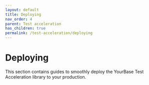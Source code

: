 ```yaml
---
layout: default
title: Deploying
nav_order: 4
parent: Test acceleration
has_children: true
permalink: /test-acceleration/deploying
---
```


# Deploying
This section contains guides to smoothly deploy the YourBase Test Acceleration library to your production.

